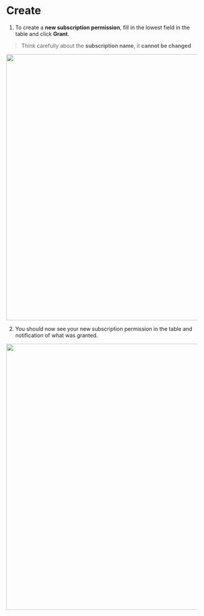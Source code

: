 # Create

1. To create a **new subscription permission**, fill in the lowest field in the table and click **Grant**.

 > Think carefully about the <b>subscription name</b>, it <b>cannot be changed</b>

<img style="width: 700px" src="./assets/step-1.png" />

2. You should now see your new subscription permission in the table and notification of what was granted.
  <img style="width: 700px" src="./assets/step-2.png" />
